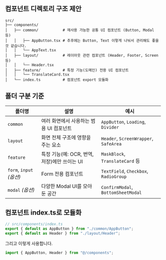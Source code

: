 ## 컴포넌트 디렉토리 구조 제안

```
src/
├── components/
│   ├── common/           # 재사용 가능한 공통 UI 컴포넌트 (Button, Modal 등)
│   │   ├── AppButton.tsx # 추후에는 Button, Text 이렇게 나눠서 관리해도 좋을것 같습니다.
│   │   └── AppText.tsx
│   ├── layout/           # 레이아웃 관련 컴포넌트 (Header, Footer, Screen 등)
│   │   └── Header.tsx
│   ├── feature/          # 특정 기능(도메인) 전용 UI 컴포넌트
│   │   └── TranslateCard.tsx
│   └── index.ts          # 컴포넌트 export 모듈화
```

## 폴더 구분 기준

| 폴더명                   | 설명                                         | 예시                                  |
| ------------------------ | -------------------------------------------- | ------------------------------------- |
| `common`                 | 여러 화면에서 사용하는 범용 UI 컴포넌트      | `AppButton`, `Loading`, `Divider`     |
| `layout`                 | 화면 전체 구조에 영향을 주는 요소            | `Header`, `ScreenWrapper`, `SafeArea` |
| `feature`                | 특정 기능(예: OCR, 번역, 저장)에만 쓰이는 UI | `MaskBlock`, `TranslateCard` 등       |
| `form`, `input` _(옵션)_ | Form 전용 컴포넌트                           | `TextField`, `Checkbox`, `RadioGroup` |
| `modal` _(옵션)_         | 다양한 Modal UI를 모아둔 공간                | `ConfirmModal`, `BottomSheetModal`    |

## 컴포넌트 index.ts로 모듈화

```ts
// src/components/index.ts
export { default as AppButton } from "./common/AppButton";
export { default as Header } from "./layout/Header";
```

그리고 이렇게 사용합니다.

```ts
import { AppButton, Header } from "@/components";
```
